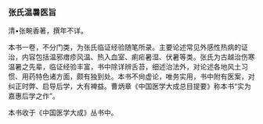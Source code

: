 ### 张氏温暑医旨

清•张畹香著，撰年不详。

本书一卷，不分门类，为张氏临证经验随笔所录。主要论述常见外感性热病的证治，内容包括温邪瘄疹风温、热入血室、痢疟暑湿、伏暑等类。张氏为古越治伤寒温暑之先辈，临证经验丰富，书中除详辨舌苔，细述治法外，对论述各地风土习惯、用药特色诸方面，颇有独到处。本书不尙虚论，唯务实用，书中附有医案，对纠正时弊、启导后学，大有裨益。曹炳章《中国医学大成总目提要》称本书“实为嘉惠后学之作”。

本书收于《中国医学大成》丛书中。
